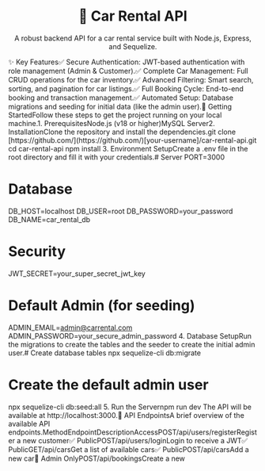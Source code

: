 <div align="center"><h1>🚗 Car Rental API</h1><p>A robust backend API for a car rental service built with Node.js, Express, and Sequelize.</p></div>✨ Key Features✅ Secure Authentication: JWT-based authentication with role management (Admin & Customer).✅ Complete Car Management: Full CRUD operations for the car inventory.✅ Advanced Filtering: Smart search, sorting, and pagination for car listings.✅ Full Booking Cycle: End-to-end booking and transaction management.✅ Automated Setup: Database migrations and seeding for initial data (like the admin user).🚀 Getting StartedFollow these steps to get the project running on your local machine.1. PrerequisitesNode.js (v18 or higher)MySQL Server2. InstallationClone the repository and install the dependencies.git clone [https://github.com/](https://github.com/)[your-username]/car-rental-api.git
cd car-rental-api
npm install
3. Environment SetupCreate a .env file in the root directory and fill it with your credentials.# Server
PORT=3000

# Database
DB_HOST=localhost
DB_USER=root
DB_PASSWORD=your_password
DB_NAME=car_rental_db

# Security
JWT_SECRET=your_super_secret_jwt_key

# Default Admin (for seeding)
ADMIN_EMAIL=admin@carrental.com
ADMIN_PASSWORD=your_secure_admin_password
4. Database SetupRun the migrations to create the tables and the seeder to create the initial admin user.# Create database tables
npx sequelize-cli db:migrate

# Create the default admin user
npx sequelize-cli db:seed:all
5. Run the Servernpm run dev
The API will be available at http://localhost:3000.📖 API EndpointsA brief overview of the available API endpoints.MethodEndpointDescriptionAccessPOST/api/users/registerRegister a new customer✅ PublicPOST/api/users/loginLogin to receive a JWT✅ PublicGET/api/carsGet a list of available cars✅ PublicPOST/api/carsAdd a new car👑 Admin OnlyPOST/api/bookingsCreate a new